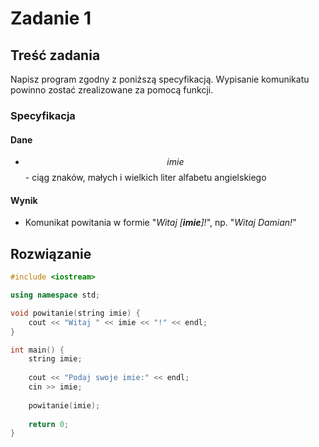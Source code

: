 # Zadanie 1

## Treść zadania

Napisz program zgodny z poniższą specyfikacją. Wypisanie komunikatu powinno zostać zrealizowane za pomocą funkcji.

### Specyfikacja

#### Dane

* $$imie$$ - ciąg znaków, małych i wielkich liter alfabetu angielskiego

#### Wynik

* Komunikat powitania w formie "_Witaj \[**imie**]!_", np. "_Witaj Damian!_"

## Rozwiązanie

```cpp
#include <iostream>

using namespace std;

void powitanie(string imie) {
    cout << "Witaj " << imie << "!" << endl;
}

int main() {
    string imie;
    
    cout << "Podaj swoje imie:" << endl;
    cin >> imie;
    
    powitanie(imie);
    
    return 0;
}
```
